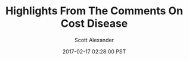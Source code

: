 ---
layout: podcast
title: "Highlights From The Comments On Cost Disease"
author: Scott Alexander
description: https://slatestarcodex.com/2017/02/17/highlights-from-the-comments-on-cost-disease/
date: 2017-02-17 02:28:00 PST
length: 5478656
duration: 1370
guid: highlights-from-the-comments-on-cost-disease
---